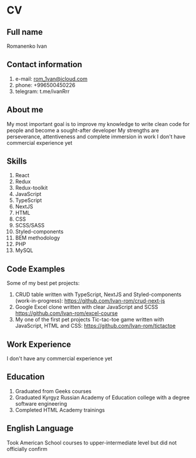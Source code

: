 # CV

## Full name

Romanenko Ivan

## Contact information

1. e-mail: rom_1van@icloud.com
2. phone: +996500450226
3. telegram: t.me/ivanRrr

## About me

My most important goal is to improve my knowledge to write clean code for people and become a sought-after developer
My strengths are perseverance, attentiveness and complete immersion in work
I don't have commercial experience yet

## Skills

1. React
2. Redux
3. Redux-toolkit
4. JavaScript
5. TypeScript
6. NextJS
7. HTML
8. CSS
9. SCSS/SASS
10. Styled-components
11. BEM methodology
12. PHP
13. MySQL

## Code Examples

Some of my best pet projects:

1.  CRUD table written with TypeScript, NextJS and Styled-components (work-in-progress):
    https://github.com/Ivan-rom/crud-next-js
2.  Google Excel clone written with clear JavaScript and SCSS
    https://github.com/Ivan-rom/excel-course
3.  My one of the first pet projects Tic-tac-toe game written with JavaScript, HTML and CSS:
    https://github.com/Ivan-rom/tictactoe

## Work Experience

I don't have any commercial experience yet

## Education

1. Graduated from Geeks courses
2. Graduated Kyrgyz Russian Academy of Education college with a degree software engineering
3. Completed HTML Academy trainings

## English Language

Took American School courses to upper-intermediate level but did not officially confirm
